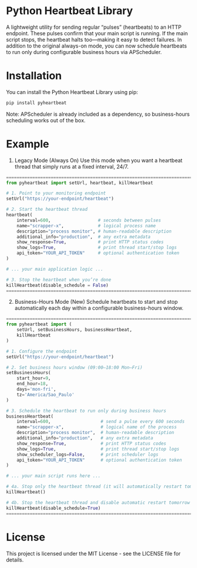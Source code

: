 # Python Heartbeat Library

A lightweight utility for sending regular “pulses” (heartbeats) to an HTTP endpoint. These pulses confirm that your main script is running. If the main script stops, the heartbeat halts too—making it easy to detect failures. In addition to the original always-on mode, you can now schedule heartbeats to run only during configurable business hours via APScheduler.

# Installation

You can install the Python Heartbeat Library using pip:

```python
pip install pyheartbeat
```

Note: APScheduler is already included as a dependency, so business-hours scheduling works out of the box.

# Example

1. Legacy Mode (Always On)
Use this mode when you want a heartbeat thread that simply runs at a fixed interval, 24/7.
```python
======================================================================================================
from pyheartbeat import setUrl, heartbeat, killHeartbeat

# 1. Point to your monitoring endpoint
setUrl("https://your-endpoint/heartbeat")

# 2. Start the heartbeat thread
heartbeat(
    interval=600,                  # seconds between pulses
    name="scrapper-x",             # logical process name
    description="process monitor", # human-readable description
    additional_info="production",  # any extra metadata
    show_response=True,            # print HTTP status codes
    show_logs=True,                # print thread start/stop logs
    api_token="YOUR_API_TOKEN"     # optional authentication token
)

# ... your main application logic ...

# 3. Stop the heartbeat when you’re done
killHeartbeat(disable_schedule = False)
======================================================================================================
```

2. Business-Hours Mode (New)
Schedule heartbeats to start and stop automatically each day within a configurable business-hours window.
```python
======================================================================================================
from pyheartbeat import (
    setUrl, setBusinessHours, businessHeartbeat,
    killHeartbeat
)

# 1. Configure the endpoint
setUrl("https://your-endpoint/heartbeat")

# 2. Set business hours window (09:00–18:00 Mon–Fri)
setBusinessHours(
    start_hour=9,
    end_hour=18,
    days='mon-fri',
    tz='America/Sao_Paulo'
)

# 3. Schedule the heartbeat to run only during business hours
businessHeartbeat(
    interval=600,                   # send a pulse every 600 seconds
    name="scrapper-x",              # logical name of the process
    description="process monitor",  # human-readable description
    additional_info="production",   # any extra metadata
    show_response=True,             # print HTTP status codes
    show_logs=True,                 # print thread start/stop logs
    show_scheduler_logs=False,      # print scheduler logs
    api_token="YOUR_API_TOKEN"      # optional authentication token
)

# ... your main script runs here ...

# 4a. Stop only the heartbeat thread (it will automatically restart tomorrow)
killHeartbeat()

# 4b. Stop the heartbeat thread and disable automatic restart tomorrow
killHeartbeat(disable_schedule=True)
======================================================================================================
```

# License

This project is licensed under the MIT License - see the LICENSE file for details.
